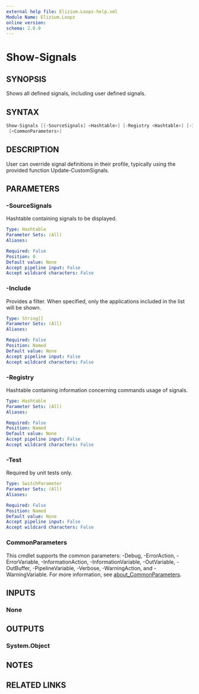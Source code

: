 ```yaml
---
external help file: Elizium.Loopz-help.xml
Module Name: Elizium.Loopz
online version:
schema: 2.0.0
---
```


# Show-Signals

## SYNOPSIS

Shows all defined signals, including user defined signals.

## SYNTAX

```powershell
Show-Signals [[-SourceSignals] <Hashtable>] [-Registry <Hashtable>] [-Include <String[]>] [-Test]
 [<CommonParameters>]
```

## DESCRIPTION

User can override signal definitions in their profile, typically using the provided function Update-CustomSignals.

## PARAMETERS

### -SourceSignals

Hashtable containing signals to be displayed.

```yaml
Type: Hashtable
Parameter Sets: (All)
Aliases:

Required: False
Position: 0
Default value: None
Accept pipeline input: False
Accept wildcard characters: False
```

### -Include

Provides a filter. When specified, only the applications included in the list will be shown.

```yaml
Type: String[]
Parameter Sets: (All)
Aliases:

Required: False
Position: Named
Default value: None
Accept pipeline input: False
Accept wildcard characters: False
```

### -Registry

Hashtable containing information concerning commands usage of signals.

```yaml
Type: Hashtable
Parameter Sets: (All)
Aliases:

Required: False
Position: Named
Default value: None
Accept pipeline input: False
Accept wildcard characters: False
```

### -Test

Required by unit tests only.

```yaml
Type: SwitchParameter
Parameter Sets: (All)
Aliases:

Required: False
Position: Named
Default value: None
Accept pipeline input: False
Accept wildcard characters: False
```

### CommonParameters

This cmdlet supports the common parameters: -Debug, -ErrorAction, -ErrorVariable, -InformationAction, -InformationVariable, -OutVariable, -OutBuffer, -PipelineVariable, -Verbose, -WarningAction, and -WarningVariable. For more information, see [about_CommonParameters](http://go.microsoft.com/fwlink/?LinkID=113216).

## INPUTS

### None

## OUTPUTS

### System.Object

## NOTES

## RELATED LINKS
